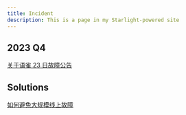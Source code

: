 ```yaml
---
title: Incident
description: This is a page in my Starlight-powered site
---
```


## 2023 Q4

[关于语雀 23 日故障公告](https://mp.weixin.qq.com/s/WFLLU8R4bmiqv6OGa-QMcw)

## Solutions

[如何避免大规模线上故障](https://mp.weixin.qq.com/s/4nJOpP8oF_Tx0ZwOc3eMQA)
